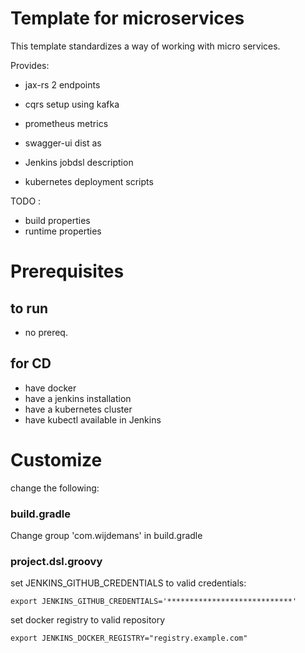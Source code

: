 
# Template for microservices

This template standardizes a way of working with micro services.


Provides:

- jax-rs 2 endpoints
- cqrs setup using kafka

- prometheus metrics
- swagger-ui dist as 

- Jenkins jobdsl description
- kubernetes deployment scripts


TODO :
- build properties
- runtime properties

# Prerequisites

## to run

- no prereq.

## for CD
- have docker
- have a jenkins installation
- have a kubernetes cluster
- have kubectl available in Jenkins

# Customize

change the following: 

### build.gradle

Change group 'com.wijdemans' in build.gradle

### project.dsl.groovy

set JENKINS_GITHUB_CREDENTIALS to valid credentials:

```
export JENKINS_GITHUB_CREDENTIALS='****************************'
```

set docker registry to valid repository

```
export JENKINS_DOCKER_REGISTRY="registry.example.com"
```